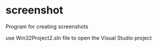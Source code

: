 # screenshot
 Program for creating screenshots

use Win32Project2.sln file to open the Visual Studio project
